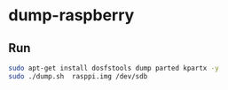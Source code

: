 # dump-raspberry

## Run

```bash
sudo apt-get install dosfstools dump parted kpartx -y
sudo ./dump.sh  rasppi.img /dev/sdb
```


